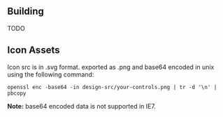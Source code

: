 ## Building

TODO


## Icon Assets

Icon src is in .svg format. exported as .png and base64 encoded in unix using the following command:

    openssl enc -base64 -in design-src/your-controls.png | tr -d '\n' | pbcopy

__Note:__ base64 encoded data is not supported in IE7.

